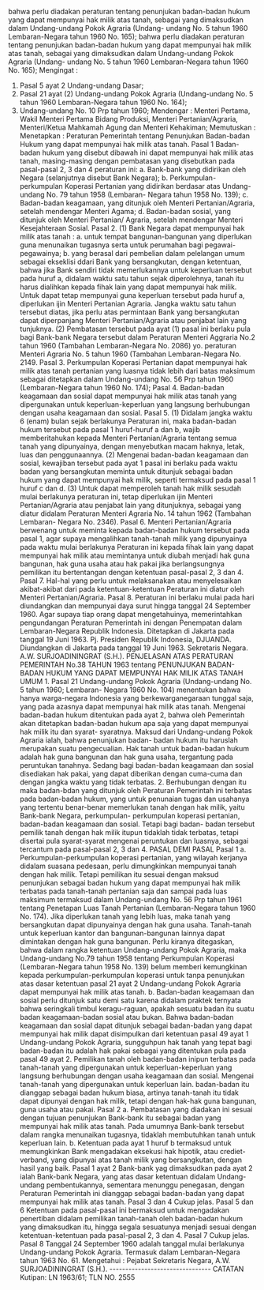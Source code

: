  bahwa perlu diadakan peraturan tentang penunjukan badan-badan hukum yang dapat mempunyai hak milik atas tanah, sebagai yang dimaksudkan dalam Undang-undang Pokok Agraria (Undang- undang No. 5 tahun 1960 Lembaran-Negara tahun 1960 No. 165); bahwa perlu diadakan peraturan tentang penunjukan badan-badan hukum yang dapat mempunyai hak milik atas tanah, sebagai yang dimaksudkan dalam Undang-undang Pokok Agraria (Undang- undang No. 5 tahun 1960 Lembaran-Negara tahun 1960 No. 165);
Mengingat :

1. Pasal 5 ayat 2 Undang-undang Dasar;
2. Pasal 21 ayat (2) Undang-undang Pokok Agraria (Undang-undang No. 5 tahun 1960 Lembaran-Negara tahun 1960 No. 164);
3. Undang-undang No. 10 Prp tahun 1960; Mendengar : Menteri Pertama, Wakil Menteri Pertama Bidang Produksi, Menteri Pertanian/Agraria, Menteri/Ketua Mahkamah Agung dan Menteri Kehakiman; Memutuskan : Menetapkan : Peraturan Pemerintah tentang Penunjukan Badan-badan Hukum yang dapat mempunyai hak milik atas tanah. Pasal 1 Badan-badan hukum yang disebut dibawah ini dapat mempunyai hak milik atas tanah, masing-masing dengan pembatasan yang disebutkan pada pasal-pasal 2, 3 dan 4 peraturan ini:
a. Bank-bank yang didirikan oleh Negara (selanjutnya disebut Bank Negara);
b. Perkumpulan-perkumpulan Koperasi Pertanian yang didirikan berdasar atas Undang-undang No. 79 tahun 1958 (Lembaran- Negara tahun 1958 No. 139);
c. Badan-badan keagamaan, yang ditunjuk oleh Menteri Pertanian/Agraria, setelah mendengar Menteri Agama;
d. Badan-badan sosial, yang ditunjuk oleh Menteri Pertanian/ Agraria, setelah mendengar Menteri Kesejahteraan Sosial. Pasal 2. (1) Bank Negara dapat mempunyai hak milik atas tanah :
a. untuk tempat bangunan-bangunan yang diperlukan guna menunaikan tugasnya serta untuk perumahan bagi pegawai- pegawainya;
b. yang berasal dari pembelian dalam pelelangan umum sebagai ekseklisi ddari Bank yang bersangkutan, dengan ketentuan, bahwa jika Bank sendiri tidak memerlukannya untuk keperluan tersebut pada huruf a, didalam waktu satu tahun sejak diperolehnya, tanah itu harus dialihkan kepada fihak lain yang dapat mempunyai hak milik. Untuk dapat tetap mempunyai guna keperluan tersebut pada huruf a, diperlukan ijin Menteri Pertanian Agraria. Jangka waktu satu tahun tersebut diatas, jika perlu atas permintaan Bank yang bersangkutan dapat diperpanjang Menteri Pertanian/Agraria atau penjabat lain yang tunjuknya. (2) Pembatasan tersebut pada ayat (1) pasal ini berlaku pula bagi Bank-bank Negara tersebut dalam Peraturan Menteri Aggraria No.2 tahun 1960 (Tambahan Lembaran-Negara No. 2086) yo. peraturan Menteri Agraria No. 5 tahun 1960 (Tambahan Lembaran-Negara No. 2149. Pasal 3. Perkumpulan Koperasi Pertanian dapat mempunyai hak milik atas tanah pertanian yang luasnya tidak lebih dari batas maksimum sebagai ditetapkan dalam Undang-undang No. 56 Prp tahun 1960 (Lembaran-Negara tahun 1960 No. 174); Pasal 4. Badan-badan keagamaan dan sosial dapat mempunyai hak milik atas tanah yang dipergunakan untuk keperluan-keperluan yang langsung berhubungan dengan usaha keagamaan dan sosial. Pasal 5. (1) Didalam jangka waktu 6 (enam) bulan sejak berlakunya Peraturan ini, maka badan-badan hukum tersebut pada pasal 1 huruf-huruf a dan b, wajib memberitahukan kepada Menteri Pertanian/Agraria tentang semua tanah yang dipunyainya, dengan menyebutkan macam haknya, letak, luas dan penggunaannya. (2) Mengenai badan-badan keagamaan dan sosial, kewajiban tersebut pada ayat 1 pasal ini berlaku pada waktu badan yang bersangkutan meminta untuk ditunjuk sebagai badan hukum yang dapat mempunyai hak milik, seperti termaksud pada pasal 1 huruf c dan d. (3) Untuk dapat memperoleh tanah hak milik sesudah mulai berlakunya peraturan ini, tetap diperlukan ijin Menteri Pertanian/Agraria atau penjabat lain yang ditunjuknya, sebagai yang diatur didalam Peraturan Menteri Agraria No. 14 tahun 1962 (Tambahan Lembaran- Negara No. 2346). Pasal 6. Menteri Pertanian/Agraria berwenang untuk meminta kepada badan-badan hukum tersebut pada pasal 1, agar supaya mengalihkan tanah-tanah milik yang dipunyainya pada waktu mulai berlakunya Peraturan ini kepada fihak lain yang dapat mempunyai hak milik atau memintanya untuk diubah menjadi hak guna bangunan, hak guna usaha atau hak pakai jika berlangsungnya pemilikan itu bertentangan dengan ketentuan pasal-pasal 2, 3 dan 4. Pasal 7. Hal-hal yang perlu untuk melaksanakan atau menyelesaikan akibat-akibat dari pada ketentuan-ketentuan Peraturan ini diatur oleh Menteri Pertanian/Agraria. Pasal 8. Peraturan ini berlaku mulai pada hari diundangkan dan mempunyai daya surut hingga tanggal 24 September 1960. Agar supaya tiap orang dapat mengetahuinya, memerintahkan pengundangan Peraturan Pemerintah ini dengan Penempatan dalam Lembaran-Negara Republik Indonesia. Ditetapkan di Jakarta pada tanggal 19 Juni 1963. Pj. Presiden Republik Indonesia, DJUANDA. Diundangkan di Jakarta pada tanggal 19 Juni 1963. Sekretaris Negara. A.W. SURJOADININGRAT (S.H.). PENJELASAN ATAS PERATURAN PEMERINTAH No.38 TAHUN 1963 tentang PENUNJUKAN BADAN-BADAN HUKUM YANG DAPAT MEMPUNYAI HAK MILIK ATAS TANAH UMUM 1. Pasal 21 Undang-undang Pokok Agraria (Undang-undang No. 5 tahun 1960; Lembaran- Negara 1960 No. 104) menentukan bahwa hanya warga-negara Indonesia yang berkewarganegaraan tunggal saja, yang pada azasnya dapat mempunyai hak milik atas tanah. Mengenai badan-badan hukum ditentukan pada ayat 2, bahwa oleh Pemerintah akan ditetapkan badan-badan hukum apa saja yang dapat mempunyai hak milik itu dan syarat- syaratnya. Maksud dari Undang-undang Pokok Agraria ialah, bahwa penunjukan badan- badan hukum itu haruslah merupakan suatu pengecualian. Hak tanah untuk badan-badan hukum adalah hak guna bangunan dan hak guna usaha, tergantung pada peruntukan tanahnya. Sedang bagi badan-badan keagamaan dan sosial disediakan hak pakai, yang dapat diberikan dengan cuma-cuma dan dengan jangka waktu yang tidak terbatas. 2. Berhubungan dengan itu maka badan-bdan yang ditunjuk oleh Peraturan Pemerintah ini terbatas pada badan-badan hukum, yang untuk penunaian tugas dan usahanya yang tertentu benar-benar memerlukan tanah dengan hak milik, yaitu Bank-bank Negara, perkumpulan- perkumpulan koperasi pertanian, badan-badan keagamaan dan sosial. Tetapi bagi badan- badan tersebut pemilik tanah dengan hak milik itupun tidaklah tidak terbatas, tetapi disertai pula syarat-syarat mengenai peruntukan dan luasnya, sebagai tercantum pada pasal-pasal 2, 3 dan 4. PASAL DEMI PASAL Pasal 1 a. Perkumpulan-perkumpulan koperasi pertanian, yang wilayah kerjanya didalam suasana pedesaan, perlu dimungkinkan mempunyai tanah dengan hak milik. Tetapi pemilikan itu sesuai dengan maksud penunjukan sebagai badan hukum yang dapat mempunyai hak milik terbatas pada tanah-tanah pertanian saja dan sampai pada luas maksimum termaksud dalam Undang-undang No. 56 Prp tahun 1961 tentang Penetapan Luas Tanah Pertanian (Lembaran-Negara tahun 1960 No. 174). Jika diperlukan tanah yang lebih luas, maka tanah yang bersangkutan dapat dipunyainya dengan hak guna usaha. Tanah-tanah untuk keperluan kantor dan bangunan-bangunan lainnya dapat dimintakan dengan hak guna bangunan. Perlu kiranya ditegaskan, bahwa dalam rangka ketentuan Undang-undang Pokok Agraria, maka Undang-undang No.79 tahun 1958 tentang Perkumpulan Koperasi (Lembaran-Negara tahun 1958 No. 139) belum memberi kemungkinan kepada perkumpulan-perkumpulan koperasi untuk tanpa penunjukan atas dasar ketentuan pasal 21 ayat 2 Undang-undang Pokok Agraria dapat mempunyai hak milik atas tanah. b. Badan-badan keagamaan dan sosial perlu ditunjuk satu demi satu karena didalam praktek ternyata bahwa seringkali timbul keragu-raguan, apakah sesuatu badan itu suatu badan keagamaan-badan sosial atau bukan. Bahwa badan-badan keagamaan dan sosial dapat ditunjuk sebagai badan-badan yang dapat mempunyai hak milik dapat disimpulkan dari ketentuan pasal 49 ayat 1 Undang-undang Pokok Agraria, sungguhpun hak tanah yang tepat bagi badan-badan itu adalah hak pakai sebagai yang ditentukan pula pada pasal 49 ayat 2. Pemilikan tanah oleh badan-badan inipun terbatas pada tanah-tanah yang dipergunakan untuk keperluan-keperluan yang langsung berhubungan dengan usaha keagamaan dan sosial. Mengenai tanah-tanah yang dipergunakan untuk keperluan lain. badan-badan itu dianggap sebagai badan hukum biasa, artinya tanah-tanah itu tidak dapat dipunyai dengan hak milik, tetapi dengan hak-hak guna bangunan, guna usaha atau pakai. Pasal 2 a. Pembatasan yang diadakan ini sesuai dengan tujuan penunjukan Bank-bank itu sebagai badan yang mempunyai hak milik atas tanah. Pada umumnya Bank-bank tersebut dalam rangka menunaikan tugasnya, tidaklah membutuhkan tanah untuk keperluan lain. b. Ketentuan pada ayat 1 huruf b termaksud untuk memungkinkan Bank mengadakan eksekusi hak hipotik, atau crediet-verband, yang dipunyai atas tanah milik yang bersangkutan, dengan hasil yang baik. Pasal 1 ayat 2 Bank-bank yag dimaksudkan pada ayat 2 ialah Bank-bank Negara, yang atas dasar ketentuan didalam Undang-undang pembentukannya, sementara menunggu penegasan, dengan Peraturan Pemerintah ini dianggap sebagai badan-badan yang dapat mempunyai hak milik atas tanah. Pasal 3 dan 4 Cukup jelas. Pasal 5 dan 6 Ketentuan pada pasal-pasal ini bermaksud untuk mengadakan penertiban didalam pemilikan tanah-tanah oleh badan-badan hukum yang dimaksudkan itu, hingga segala sesuatunya menjadi sesuai dengan ketentuan-ketentuan pada pasal-pasal 2, 3 dan 4. Pasal 7 Cukup jelas. Pasal 8 Tanggal 24 September 1960 adalah tanggal mulai berlakunya Undang-undang Pokok Agraria. Termasuk dalam Lembaran-Negara tahun 1963 No. 61. Mengetahui : Pejabat Sekretaris Negara, A.W. SURJOADININGRAT (S.H.). -------------------------------- CATATAN Kutipan: LN 1963/61; TLN NO. 2555